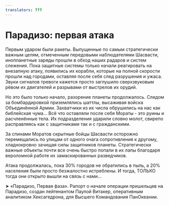 ```yaml
---
translators: ???
---
```


# Парадизо: первая атака

Первым ударом были ракеты. Выпущенные по самым стратегически важным целям, отмеченным передовыми наблюдателями Шасвасти, инопланетные заряды прошли в обход наших радаров и систем слежения. Пока защитные системы только начали реагировать на внезапную атаку, появились их корабли, которые на полной скорости прошли над городами, оставляя после себя след разрушения и ужаса. Звуки сигналов тревоги кажется просто заглушило сверхзвуковым рёвом их двигателей и разрывами от выстрелов их орудий.

Но это было только начало, разорение планеты продолжалось. Следом за бомбардировкой приземлялись шаттлы, высаживая войска Объединённой Армии. Захватчики из их числа обрушились на нас как библейская чума... Всё что оставляли после себя Мораты - это руины и расчленённые тела. Их подразделения ударили словно молот, свирепо расправляясь как с защитниками так и с гражданскими.

За спинами Моратов скрытные бойцы Шасвасти осторожно перемещались по улицам от одного очага сопротивления к другому, хладнокровно зачищая силы защитников планеты. Стратегически важные объекты почти все очень быстро попали в их лапы благодаря вероломной работе их замаскированных разведчиков.

Атака продолжалась, пока 30% городов не обратились в пыль, а 20% населения были просто безжалостно истреблены. И тогда, ТОЛЬКО тогда они открыто вышли на связь с нами...

➤ «Парадизо, Первая фаза». Рапорт о начале операции пришельцев на Парадизо, создан лейтенантом Паулой Витакер, оперативным аналитиком Хексагедрона, для Высшего Командования ПанОкеании.
